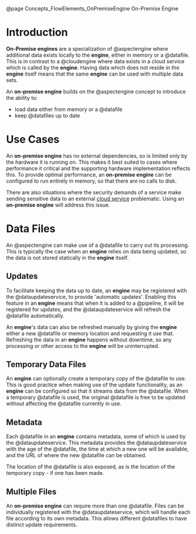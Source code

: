 @page Concepts_FlowElements_OnPremiseEngine On-Premise Engine

# Introduction

**On-Premise engines** are a specialization of @aspectengine where additional data exists locally to
the **engine**, either in memory or a @datafile. This is in contrast to a @cloudengine where data
exists in a cloud service which is called by the **engine**. Having data which does not reside in the
**engine** itself means that the same **engine** can be used with multiple data sets.

An **on-premise engine** builds on the @aspectengine concept to introduce the ability to:
* load data either from memory or a @datafile
* keep @datafiles up to date


# Use Cases

An **on-premise engine** has no external dependencies, so is limited only by the hardware it is running on.
This makes it best suited to cases where performance it critical and the supporting hardware implementation
reflects this. To provide optimal performance, an **on-premise engine** can
be configured to run entirely in memory, so that there are no calls to disk.

There are also situations where the security demands of a service make sending sensitive data to an
external [cloud service](@term{CloudService}) problematic. Using an **on-premise engine** will address this issue.


# Data Files

An @aspectengine can make use of a @datafile to carry out its processing. This is typically the case when an **engine**
relies on data being updated, so the data is not stored statically in the **engine** itself.

## Updates

To facilitate keeping the data up to date, an **engine** may be registered with the @dataupdateservice, to provide 'automatic updates'. Enabling this feature
in an **engine** means that when it is added to a @pipeline, it will be registered for updates, and the @dataupdateservice
will refresh the @datafile automatically.

An **engine**'s data can also be refreshed manually by giving the **engine** either a new @datafile or memory location and requesting
it use that. Refreshing the data in an **engine** happens without downtime, so any processing or other access to the **engine** will
be uninterrupted.

## Temporary Data Files

An **engine** can optionally create a temporary copy of the @datafile to use. This is good practice when making use of the
update functionality, as an **engine** can be configured so that it streams data from the @datafile. When a temporary @datafile
is used, the original @datafile is free to be updated without affecting the @datafile currently in use.

## Metadata

Each @datafile in an **engine** contains metadata, some of which is used by the @dataupdateservice. This metadata provides
the @dataupdateservice with the age of the @datafile, the time at which a new one will be available, and the URL of where the new @datafile can be obtained.


The location of the @datafile is also exposed, as is the location of the temporary copy - if one has been made. 

## Multiple Files

An **on-premise engine** can require more than one @datafile. Files can be individually registered with the @dataupdateservice, which will handle each file according to its own metadata. This allows different @datafiles to have distinct update requirements.
